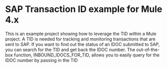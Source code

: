 # SAP Transaction ID example for Mule 4.x

This is an example project showing how to leverage the TID within a Mule project. A TID is needed for tracking and monitoring transactions that are sent to SAP. If you want to find out the status of an IDOC submitted to SAP, you can search for the TID and get back the IDOC number. The out-of-the-box function, INBOUND_IDOCS_FOR_TID, allows you to easily query for the IDOC number by passing in the TID 
